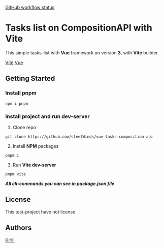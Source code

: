 [GitHub workflow status](https://img.shields.io/github/workflow/status/steelWinds/vue-tasks-composition-api/Deploy-Action)

# Tasks list on CompositionAPI with Vite

This simple tasks-list with **Vue** framework on version **3**, with **Vite** builder.

[Vite](https://vitejs.dev/)
[Vue](https://v3.ru.vuejs.org/)

## Getting Started

### Install pnpm

```
npm i pnpm
```

### Install project and run dev-server

1. Clone repo

```
git clone https://github.com/steelWinds/vue-tasks-composition-api
```

2. Install **NPM** packages

```
pnpm i
```

3. Run **Vite dev-server**

```
pnpm vite
```

***All cli-commands you can see in package.json file***

## License 

This test-project have not license

## Authors

[Kirill](https://github.com/steelWinds)
